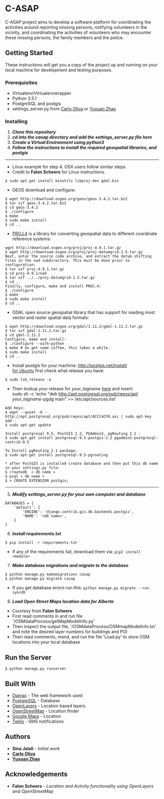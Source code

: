 # C-ASAP

C-ASAP project aims to develop a software platform for coordinating the activities around reporting missing persons, notifying volunteers in the vicinity, and coordinating the activities of volunteers who may encounter these missing persons, the family members and the police.

## Getting Started

These instructions will get you a copy of the project up and running on your local machine for development and testing purposes.

### Prerequisites

- Virtualenv/Virtualenvwrapper
- Python 3.5.1
- PostgreSQL and postgis
- settings_server.py from [Carlo Oliva](https://github.com/olivaC) or [Yuxuan Zhao](https://github.com/zhaoyuxuan)

### Installing
1. **_Clone this repository_**  
2. **_cd into the casap directory and add the settings_server.py file here_** 
3. **_Create a Virtual Environment using python3_** 
4. **_Follow the instructions to install the required geospatial libraries, and postgis_** 
---
 - Linux example for step 4. OSX users follow similar steps.
 - Credit to **Falon Scheers** for Linux instructions.
```
$ sudo apt-get install binutils libproj-dev gdal-bin
```
- GEOS download and configure:
```
$ wget http://download.osgeo.org/geos/geos-3.4.2.tar.bz2      
$ tar xjf geos-3.4.2.tar.bz2  
$ cd geos-3.4.2   
$ ./configure     
$ make            
$ sudo make install     
$ cd .. 
```          
- [PROJ.4](https://github.com/OSGeo/proj.4/wiki/) is a library for converting geospatial data to different coordinate reference systems:
```
wget http://download.osgeo.org/proj/proj-4.9.1.tar.gz     
$ wget http://download.osgeo.org/proj/proj-datumgrid-1.5.tar.gz   
Next, untar the source code archive, and extract the datum shifting files in the nad subdirectory. This must be done prior to configuration:    
$ tar xzf proj-4.9.1.tar.gz   
$ cd proj-4.9.1/nad     
$ tar xzf ../../proj-datumgrid-1.5.tar.gz 
$ cd ..     
Finally, configure, make and install PROJ.4:    
$ ./configure     
$ make      
$ sudo make install     
$ cd ..
```

- GDAL open source geospatial library that has support for reading most vector and raster spatial data formats:
```
$ wget http://download.osgeo.org/gdal/1.11.2/gdal-1.11.2.tar.gz   
$ tar xzf gdal-1.11.2.tar.gz  
$ cd gdal-1.11.2  
Configure, make and install:  
$ ./configure --with-python     
$ make # Go get some coffee, this takes a while.      
$ sudo make install     
$ cd ..
```
* Install postgis for your machine: http://postgis.net/install/   
[for Ubuntu](http://trac.osgeo.org/postgis/wiki/UsersWikiPostGIS22UbuntuPGSQL95Apt) first check what release you have: 
```
$ sudo lsb_release -a
```

- Then lookup your release for <i>your_tagname</i> [here](http://www.postgresql.org/download/linux/ubuntu/) and insert:          
sudo sh -c 'echo "deb http://apt.postgresql.org/pub/repos/apt <i>your_tagname</i>-pgdg main" >> /etc/apt/sources.list'               
```
Add Keys:                  
$ wget --quiet -O - http://apt.postgresql.org/pub/repos/apt/ACCC4CF8.asc | sudo apt-key add -   
$ sudo apt-get update   

Install postgresql 9.5, PostGIS 2.2, PGAdmin3, pgRouting 2.1 :      
$ sudo apt-get install postgresql-9.5-postgis-2.2 pgadmin3 postgresql-contrib-9.5 

To Install pgRouting 2.1 package:         
$ sudo apt-get install postgresql-9.5-pgrouting         

* after PostGIS is installed create database and then put this db name in your settings.py file:             
$ createdb  < db name >          
$ psql < db name >        
$ > CREATE EXTENSION postgis; 
```
---

5. **_Modify **settings_server.py** for your own computer and database_**  
```
DATABASES = {
    'default': {
        'ENGINE': 'django.contrib.gis.db.backends.postgis',
        'NAME': '<db name>',
    }
}
```
6. **_Install requirements.txt_** 
```
$ pip install -r requirements.txt
```
- If any of the requirements fail, download them via:
``` pip2 install <module> ```

7. **_Make database migrations and migrate to the database_** 
```
$ python manage.py makemigrations casap
$ python manage.py migrate casap
```
- If you get database errors run this:
``` python manage.py migrate --run-syncdb ```

8. **_Load Open Street Maps location data for Alberta_**
* Courtesy from **Falon Scheers**
* First read comments in and run file '/OSMdataProcess/getMapModelInfo.py' 
* Then inspect the output file, '/OSMdataProcess/OSMmapModelInfo.txt' and note the desired layer numbers for buildings and POI
* Then read comments, mend, and run the file 'Load.py' to store OSM locations into your local database    

## Run the Server

```
$ python manage.py runserver
```
## Built With

* [Django](https://www.djangoproject.com/download/) - The web framework used
* [PostgreSQL](https://www.postgresql.org/) - Database
* [OpenLayers](http://openlayers.org/) - Location based layers
* [OpenStreetMap](https://www.openstreetmap.org) - Location finder
* [Google Maps](https://www.google.ca/maps) - Location
* [Twilio](https://www.twilio.com/) - SMS notifications

## Authors

* **Sina Jalali** - *Initial work*
* [**Carlo Oliva**](https://github.com/olivaC)
* [**Yuxuan Zhao**](https://github.com/zhaoyuxuan)

## Acknowledgements 

* **Falon Scheers** - *Location and Activity functionality using OpenLayers and OpenStreetMap*
